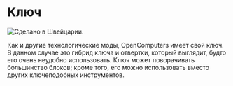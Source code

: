 # Ключ

![Сделано в Швейцарии.](oredict:oc:wrench)

Как и другие технологические моды, OpenComputers имеет свой ключ. В данном случае это гибрид ключа и отвертки, который выглядит, будто его очень неудобно использовать. Ключ может поворачивать большинство блоков; кроме того, его можно использовать вместо других ключеподобных инструментов.
